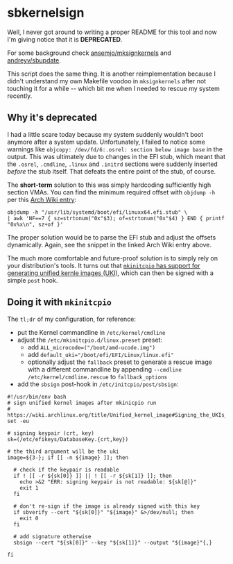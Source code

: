 # sbkernelsign

Well, I never got around to writing a proper README for this tool and now
I'm giving notice that it is **DEPRECATED**.

For some background check [ansemjo/mksignkernels](https://github.com/ansemjo/mksignkernels)
and [andreyv/sbupdate](https://github.com/andreyv/sbupdate).

This script does the same thing. It is another reimplementation because I
didn't understand my own Makefile voodoo in `mksignkernels` after not touching
it for a while -- which bit me when I needed to rescue my system recently.

## Why it's deprecated

I had a little scare today because my system suddenly wouldn't boot anymore
after a system update. Unfortunately, I failed to notice some warnings like
`objcopy: /dev/fd/6:.osrel: section below image base` in the output. This was
ultimately due to changes in the EFI stub, which meant that the `.osrel`,
`.cmdline`, `.linux` and `.initrd` sections were suddenly inserted *before*
the stub itself. That defeats the entire point of the stub, of course.

The **short-term** solution to this was simply hardcoding sufficiently high
section VMAs. You can find the minimum required offset with `objdump -h` per this
[Arch Wiki entry](https://wiki.archlinux.org/title/Unified_kernel_image#Manually):

```
objdump -h "/usr/lib/systemd/boot/efi/linuxx64.efi.stub" \
| awk 'NF==7 { sz=strtonum("0x"$3); of=strtonum("0x"$4) } END { printf "0x%x\n", sz+of }'
```

The proper solution would be to parse the EFI stub and adjust the offsets dynamically.
Again, see the snippet in the linked Arch Wiki entry above.

The much more comfortable and future-proof solution is to simply rely on your
distribution's tools. It turns out that [`mkinitcpio` has support for generating
unified kernle images (UKI)](https://wiki.archlinux.org/title/Unified_kernel_image#mkinitcpio),
which can then be signed with a simple `post` hook.

## Doing it with `mkinitcpio`

The `tl;dr` of my configuration, for reference:

* put the Kernel commandline in `/etc/kernel/cmdline`
* adjust the `/etc/mkinitcpio.d/linux.preset` preset:
  * add `ALL_microcode=("/boot/amd-ucode.img")`
  * add `default_uki="/boot/efi/EFI/Linux/linux.efi"`
  * optionally adjust the `fallback` preset to generate a rescue image with a different
    commandline by appending `--cmdline /etc/kernel/cmdline.rescue` to `fallback_options`
* add the `sbsign` post-hook in `/etc/initcpio/post/sbsign`:
```
#!/usr/bin/env bash
# sign unified kernel images after mkinicpio run
# https://wiki.archlinux.org/title/Unified_kernel_image#Signing_the_UKIs_for_Secure_Boot
set -eu

# signing keypair (crt, key)
sk=(/etc/efikeys/DatabaseKey.{crt,key})

# the third argument will be the uki
image=${3-}; if [[ -n ${image} ]]; then

  # check if the keypair is readable
  if ! [[ -r ${sk[0]} ]] || ! [[ -r ${sk[1]} ]]; then
    echo >&2 "ERR: signing keypair is not readable: ${sk[@]}"
    exit 1
  fi

  # don't re-sign if the image is already signed with this key
  if sbverify --cert "${sk[0]}" "${image}" &>/dev/null; then
    exit 0
  fi

  # add signature otherwise
  sbsign --cert "${sk[0]}" --key "${sk[1]}" --output "${image}"{,}

fi
```
